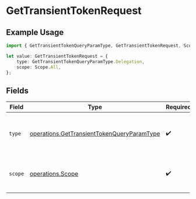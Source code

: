 # GetTransientTokenRequest

## Example Usage

```typescript
import { GetTransientTokenQueryParamType, GetTransientTokenRequest, Scope } from "@lukehagar/plexjs/sdk/models/operations";

let value: GetTransientTokenRequest = {
    type: GetTransientTokenQueryParamType.Delegation,
    scope: Scope.All,
};
```

## Fields

| Field                                                                                                           | Type                                                                                                            | Required                                                                                                        | Description                                                                                                     |
| --------------------------------------------------------------------------------------------------------------- | --------------------------------------------------------------------------------------------------------------- | --------------------------------------------------------------------------------------------------------------- | --------------------------------------------------------------------------------------------------------------- |
| `type`                                                                                                          | [operations.GetTransientTokenQueryParamType](../../../sdk/models/operations/gettransienttokenqueryparamtype.md) | :heavy_check_mark:                                                                                              | `delegation` - This is the only supported `type` parameter.                                                     |
| `scope`                                                                                                         | [operations.Scope](../../../sdk/models/operations/scope.md)                                                     | :heavy_check_mark:                                                                                              | `all` - This is the only supported `scope` parameter.                                                           |